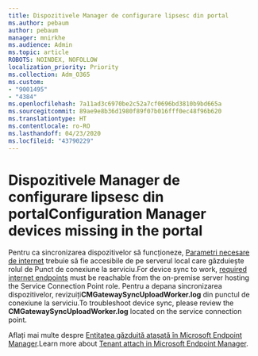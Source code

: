 ```yaml
---
title: Dispozitivele Manager de configurare lipsesc din portal
ms.author: pebaum
author: pebaum
manager: mnirkhe
ms.audience: Admin
ms.topic: article
ROBOTS: NOINDEX, NOFOLLOW
localization_priority: Priority
ms.collection: Adm_O365
ms.custom:
- "9001495"
- "4384"
ms.openlocfilehash: 7a11ad3c6970be2c52a7cf0696bd3810b9bd665a
ms.sourcegitcommit: 89ae9e8b36d1980f89f07b016fff0ec48f96b620
ms.translationtype: HT
ms.contentlocale: ro-RO
ms.lasthandoff: 04/23/2020
ms.locfileid: "43790229"
---
```

# <a name="configuration-manager-devices-missing-in-the-portal"></a><span data-ttu-id="572c1-102">Dispozitivele Manager de configurare lipsesc din portal</span><span class="sxs-lookup"><span data-stu-id="572c1-102">Configuration Manager devices missing in the portal</span></span>

<span data-ttu-id="572c1-103">Pentru ca sincronizarea dispozitivelor să funcționeze, [Parametri necesare de internet](https://docs.microsoft.com/configmgr/tenant-attach/device-sync-actions#internet-endpoints) trebuie să fie accesibile de pe serverul local care găzduiește rolul de Punct de conexiune la serviciu.</span><span class="sxs-lookup"><span data-stu-id="572c1-103">For device sync to work, [required internet endpoints](https://docs.microsoft.com/configmgr/tenant-attach/device-sync-actions#internet-endpoints) must be reachable from the on-premise server hosting the Service Connection Point role.</span></span> <span data-ttu-id="572c1-104">Pentru a depana sincronizarea dispozitivelor, revizuiți**CMGatewaySyncUploadWorker.log** din punctul de conexiune la serviciu.</span><span class="sxs-lookup"><span data-stu-id="572c1-104">To troubleshoot device sync, please review the **CMGatewaySyncUploadWorker.log** located on the service connection point.</span></span>

<span data-ttu-id="572c1-105">Aflați mai multe despre [Entitatea găzduită atașată în Microsoft Endpoint Manager](https://docs.microsoft.com/configmgr/tenant-attach/).</span><span class="sxs-lookup"><span data-stu-id="572c1-105">Learn more about [Tenant attach in Microsoft Endpoint Manager](https://docs.microsoft.com/configmgr/tenant-attach/).</span></span>
